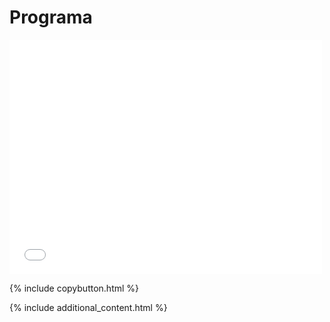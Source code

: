 # Programa

<embed src="4_ALGORITMOS_SUPERVISADOS_Y_CONVENCIONES_DE_ANOTACIÓN_PARA_TAREAS.pdf" width="500" height="375" 
 type="application/pdf">

{% include copybutton.html %}

{% include additional_content.html %}
